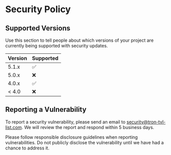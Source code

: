 # Security Policy

## Supported Versions

Use this section to tell people about which versions of your project are
currently being supported with security updates.

| Version | Supported          |
| ------- | ------------------ |
| 5.1.x   | :white_check_mark: |
| 5.0.x   | :x:                |
| 4.0.x   | :white_check_mark: |
| < 4.0   | :x:                |

## Reporting a Vulnerability

To report a security vulnerability, please send an email to security@tron-tvl-list.com. We will review the report and respond within 5 business days.

Please follow responsible disclosure guidelines when reporting vulnerabilities. Do not publicly disclose the vulnerability until we have had a chance to address it.

